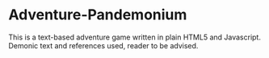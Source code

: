 # Adventure-Pandemonium

This is a text-based adventure game written in plain HTML5 and Javascript.
Demonic text and references used, reader to be advised.
